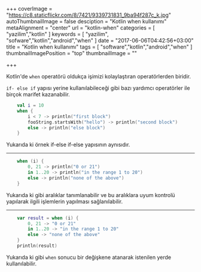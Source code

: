 +++
coverImage = "https://c8.staticflickr.com/8/7421/9339731831_9ba94f287c_k.jpg"
autoThumbnailImage = false
desciption = "Kotlin when kullanımı"
metaAlignment = "center"
url = "kotlin-when"
categories = [
  "yazilim","kotlin"
]
keywords = [
  "yazilim",
  "sofware","kotlin","android","when"
]
date = "2017-06-06T04:42:56+03:00"
title = "Kotlin when kullanımı"
tags = [
  "software","kotlin","android","when"
]
thumbnailImagePosition = "top"
thumbnailImage = ""

+++

Kotlin'de `when` operatörü oldukça işimizi kolaylaştıran operatörlerden biridir.

`if- else if` yapısı yerine kullanılabileceği gibi bazı yardımcı operatörler ile birçok marifet kazanabilir.

```kotlin
    val i = 10
    when {
        i < 7 -> println("first block")
        fooString.startsWith("hello") -> println("second block")
        else -> println("else block")
    }
```

Yukarıda ki örnek if-else if-else yapısının aynısıdır.

---

```kotlin
    when (i) {
        0, 21 -> println("0 or 21")
        in 1..20 -> println("in the range 1 to 20")
        else -> println("none of the above")
    }
```

Yukarıda ki gibi aralıklar tanımlanabilir ve bu aralıklara uyum kontrolü yapılarak ilgili işlemlerin yapılması sağlanılabilir.

---

```kotlin
    var result = when (i) {
        0, 21 -> "0 or 21"
        in 1..20 -> "in the range 1 to 20"
        else -> "none of the above"
    }
    println(result)
```

Yukarıda ki gibi `when` sonucu bir değişkene atanarak istenilen yerde kullanılabilir.